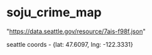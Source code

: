 # soju_crime_map

"https://data.seattle.gov/resource/7ais-f98f.json"

seattle coords - {lat: 47.6097, lng: -122.3331}


